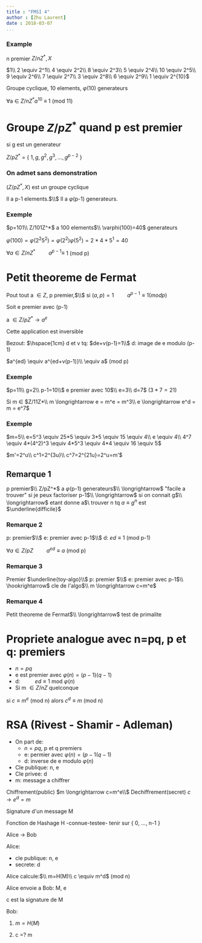 ```yaml
---
title : "FMSI 4"
author : [Zhu Laurent]
date : 2018-03-07
...
```


### Example

n premier $Z/nZ^*, X$

$1\\
2 \equiv 2^1\\
4 \equiv 2^2\\
8 \equiv 2^3\\
5 \equiv 2^4\\
10 \equiv 2^5\\
9 \equiv 2^6\\
7 \equiv 2^7\\
3 \equiv 2^8\\
6 \equiv 2^9\\
1 \equiv 2^{10}$

Groupe cyclique, 10 elements, $\varphi$(10) generateurs

$\forall$a $\in$ $Z/nZ^* a^{10}$ $\equiv$ 1 (mod 11)

# Groupe $Z/pZ^*$ quand p est premier

si g est un generateur

$Z/pZ^*$ = { $1, g, g^2, g^3, ..., g^{p-2}$ }

### On admet sans demonstration

($Z/pZ^*, X$) est un groupe cyclique

Il a p-1 elements.$\\$
Il a $\varphi$(p-1) generateurs.

### Exemple

$p=101\\
Z/101Z^*$ a 100 elements$\\
\varphi(100)=40$ generateurs

$\varphi(100)=\varphi(2^2 5^2)=\varphi(2^2)\varphi(5^2)=2*4*5^1=40$

$\forall a \in Z/nZ^* \hspace{1cm} a^{p-1} \equiv$ 1 (mod p)

# Petit theoreme de Fermat

Pout tout a $\in Z$, p premier,$\\$
si $(a,p)=1 \hspace{1cm} a^{p-1} \equiv 1 (mod p)$

Soit e premier avec (p-1)

a $\in Z/pZ^* \longrightarrow a^e$

Cette application est inversible

Bezout: $\hspace{1cm} d et v tq: $de+v(p-1)=1\\$
d: image de e modulo (p-1)

$a^{ed} \equiv a^{ed+v(p-1)}\\
        \equiv a$ (mod p)

### Exemple

$p=11\\
g=2\\
p-1=10\\$
e premier avec 10$\\
e=3\\
d=7$ ($3*7=21$)

Si m $\in$ $Z/11Z*\\
m \longrightarrow e = m^e = m^3\\
e \longrightarrow e^d = m = e^7$

### Exemple

$m=5\\
e=5^3 \equiv 25*5 \equiv 3*5 \equiv 15 \equiv 4\\
e \equiv 4\\
4^7 \equiv 4*(4^2)^3 \equiv 4*5^3 \equiv 4*4 \equiv 16 \equiv 5$

$m'=2^u\\
c^1=2^{3u}\\
c^7=2^{21u}=2^u=m'$

## Remarque 1

p premier$\\
Z/pZ^*$ a $\varphi$(p-1) generateurs$\\
\longrightarrow$ "facile a trouver" si je peux factoriser p-1$\\
\longrightarrow$ si on connait g$\\
\longrightarrow$ etant donne a$\\
trouver n tq $a \equiv g^n$ est $\underline{difficile}$

### Remarque 2

p: premier$\\$
e: premier avec p-1$\\$
d: $ed \equiv 1$ (mod p-1)

$\forall a \in Z/pZ \hspace{1cm} a^{ed} \equiv a$ (mod p)

### Remarque 3

Premier $\underline{toy-algo}\\$
p: premier $\\$
e: premier avec p-1$\\
\hookrightarrow$ cle de l'algo$\\
m \longrightarrow c=m^e$

### Remarque 4

Petit theoreme de Fermat$\\
\longrightarrow$ test de primalite

# Propriete analogue avec n=pq, p et q: premiers

 * $n=pq$
 * e est premier avec $\varphi(n)=(p-1)(q-1)$
 * d: $\hspace{1cm} ed \equiv 1$ mod $\varphi(n)$
 * Si m $\in Z/nZ$ quelconque

si $c \equiv m^e$ (mod n) alors $c^d \equiv m$ (mod n)

# RSA (Rivest - Shamir - Adleman)

 * On part de:
   * $n=pq$, p et q premiers
   * e: permier avec $\varphi(n)=(p-1(q-1)$
   * d: inverse de e modulo $\varphi(n)$
 * Cle publique: n, e
 * Cle privee: d
 * m: message a chiffrer

Chiffrement(public) $m \longrightarrow c=m^e\\$
Dechiffrement(secret) $c \longrightarrow e^d=m$

Signature d'un message M

Fonction de Hashage H   -connue-testee- tenir sur { 0, ..., n-1 }

Alice $\longrightarrow$ Bob

Alice: 

 * cle publique: n, e
 * secrete: d

Alice calcule:$\\
m=H(M)\\
c \equiv m^d$ (mod n)

Alice envoie a Bob: M, e

c est la signature de M

Bob:

1) $m=H(M)$

2) c =? m
